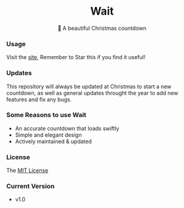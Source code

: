 <h1 align="center"> Wait </h1>
<p align="center"> 💎 A beautiful Christmas countdown </p>


### Usage
Visit the [site](http://vutondesign.com/wait/), Remember to Star this if you find it useful!

### Updates
This repository will always be updated at Christmas to start a new countdown, as well as general updates throught the year to add new features and fix any bugs.

### Some Reasons to use Wait
- An accurate countdown that loads swiftly
- Simple and elegant design 
- Actively maintained & updated

### License 
The [MIT License](http://vutondesign.com/MyMIT/)

### Current Version
- v1.0

